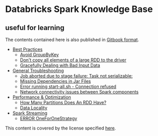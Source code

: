# Databricks Spark Knowledge Base
## useful for learning

The contents contained here is also published in [Gitbook format](http://databricks.gitbooks.io/databricks-spark-knowledge-base/).

* [Best Practices](best_practices/README.md)
   * [Avoid GroupByKey](best_practices/prefer_reducebykey_over_groupbykey.md)
   * [Don't copy all elements of a large RDD to the driver](best_practices/dont_call_collect_on_a_very_large_rdd.md)
   * [Gracefully Dealing with Bad Input Data](best_practices/dealing_with_bad_data.md)
* [General Troubleshooting](troubleshooting/README.md)
   * [Job aborted due to stage failure: Task not serializable: ](troubleshooting/javaionotserializableexception.md)
   * [Missing Dependencies in Jar Files](troubleshooting/missing_dependencies_in_jar_files.md)
   * [Error running start-all.sh - Connection refused](troubleshooting/port_22_connection_refused.md)
   * [Network connectivity issues between Spark components](troubleshooting/connectivity_issues.md)
* [Performance & Optimization](performance_optimization/README.md)
   * [How Many Partitions Does An RDD Have?](performance_optimization/how_many_partitions_does_an_rdd_have.md)
   * [Data Locality](performance_optimization/data_locality.md)
* [Spark Streaming](spark_streaming/README.md)
   * [ERROR OneForOneStrategy](spark_streaming/error_oneforonestrategy.md)

This content is covered by the license specified [here](LICENSE).
